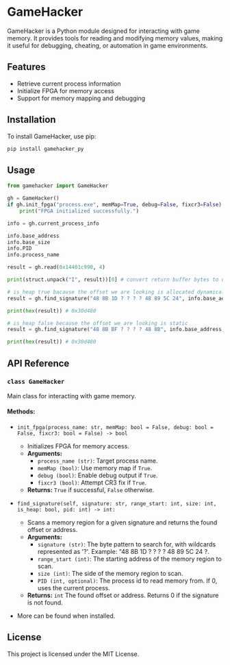 # GameHacker

GameHacker is a Python module designed for interacting with game memory. It provides tools for reading and modifying memory values, making it useful for debugging, cheating, or automation in game environments.

## Features
- Retrieve current process information
- Initialize FPGA for memory access
- Support for memory mapping and debugging

## Installation
To install GameHacker, use pip:

```sh
pip install gamehacker_py
```

## Usage

```python
from gamehacker import GameHacker

gh = GameHacker()
if gh.init_fpga("process.exe", memMap=True, debug=False, fixcr3=False):
    print("FPGA initialized successfully.")

info = gh.current_process_info

info.base_address
info.base_size
info.PID
info.process_name

result = gh.read(0x14401c990, 4)

print(struct.unpack("I", result))[0] # convert return buffer bytes to uint32 value

# is_heap true bacause the offset we are looking is allocated dynamically
result = gh.find_signature("48 8B 1D ? ? ? ? 48 89 5C 24", info.base_address, info.base_size, True, info.PID)

print(hex(result)) # 0x30d480

# is_heap false because the offset we are looking is static 
result = gh.find_signature("48 8B BF ? ? ? ? 48 8B", info.base_address, info.base_size, False, info.PID)

print(hex(result)) # 0x30d480
```

## API Reference

### `class GameHacker`
Main class for interacting with game memory.

#### Methods:
- `init_fpga(process_name: str, memMap: bool = False, debug: bool = False, fixcr3: bool = False) -> bool`
  - Initializes FPGA for memory access.
  - **Arguments:**
    - `process_name (str)`: Target process name.
    - `memMap (bool)`: Use memory map if `True`.
    - `debug (bool)`: Enable debug output if `True`.
    - `fixcr3 (bool)`: Attempt CR3 fix if `True`.
  - **Returns:** `True` if successful, `False` otherwise.

- `find_signature(self, signature: str, range_start: int, size: int, is_heap: bool, pid: int) -> int:`
  - Scans a memory region for a given signature and returns the found offset or address.
  - **Arguments:**
    - `signature (str)`: The byte pattern to search for, with wildcards represented as '?'. Example: "48 8B 1D ? ? ? ? 48 89 5C 24 ?.
    - `range_start (int)`: The starting address of the memory region to scan.
    - `size (int)`: The side of the memory region to scan.
    - `PID (int, optional)`: The process id to read memory from. If 0, uses the current process.
  - **Returns:** `int` The found offset or address. Returns 0 if the signature is not found.

- More can be found when installed.

## License
This project is licensed under the MIT License.
